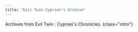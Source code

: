 ```yaml
---
title: "Evil Twin Cyprien's Archive"
---
```


Archives from Evil Twin : Cyprien's Chronicles.
{class="intro"}

<model-viewer src="/communs/3d_cyp_nb_poster.glb" poster="/communs/3d_cyp_nb_poster.png" shadow-intensity="0" exposure="0" auto-rotate camera-orbit="-256.7deg 89.33deg auto" id="model" auto-rotate-delay="0"></model-viewer>  
<script type="module" src="/js/model-viewer.min.js"></script>